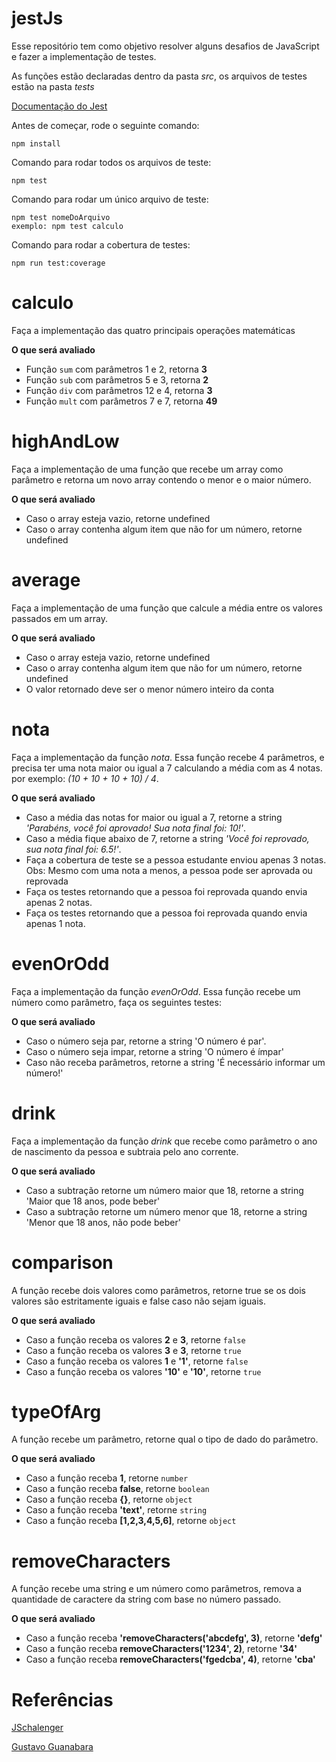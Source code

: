 # jestJs

Esse repositório tem como objetivo resolver alguns desafios de JavaScript e fazer a implementação de testes.

As funções estão declaradas dentro da pasta _src_, os arquivos de testes estão na pasta _tests_

[Documentação do Jest](https://jestjs.io/docs/getting-started)

Antes de começar, rode o seguinte comando:

    npm install

Comando para rodar todos os arquivos de teste:

    npm test

Comando para rodar um único arquivo de teste:

    npm test nomeDoArquivo
    exemplo: npm test calculo

Comando para rodar a cobertura de testes:

    npm run test:coverage

# calculo

Faça a implementação das quatro principais operações matemáticas

**O que será avaliado**

- Função `sum` com parâmetros 1 e 2, retorna **3**
- Função `sub` com parâmetros 5 e 3, retorna **2**
- Função `div` com parâmetros 12 e 4, retorna **3**
- Função `mult` com parâmetros 7 e 7, retorna **49**

# highAndLow

Faça a implementação de uma função que recebe um array como parâmetro e retorna um novo array contendo o menor e o maior número.

**O que será avaliado**

- Caso o array esteja vazio, retorne undefined
- Caso o array contenha algum item que não for um número, retorne undefined

# average

Faça a implementação de uma função que calcule a média entre os valores passados em um array.

**O que será avaliado**

- Caso o array esteja vazio, retorne undefined
- Caso o array contenha algum item que não for um número, retorne undefined
- O valor retornado deve ser o menor número inteiro da conta

# nota

Faça a implementação da função _nota_. Essa função recebe 4 parâmetros, e precisa ter uma nota maior ou igual a 7 calculando a média com as 4 notas. por exemplo: _(10 + 10 + 10 + 10) / 4_.

**O que será avaliado**

- Caso a média das notas for maior ou igual a 7, retorne a string _'Parabéns, você foi aprovado! Sua nota final foi: 10!'_.
- Caso a média fique abaixo de 7, retorne a string _'Você foi reprovado, sua nota final foi: 6.5!'_.
- Faça a cobertura de teste se a pessoa estudante enviou apenas 3 notas. Obs: Mesmo com uma nota a menos, a pessoa pode ser aprovada ou reprovada
- Faça os testes retornando que a pessoa foi reprovada quando envia apenas 2 notas.
- Faça os testes retornando que a pessoa foi reprovada quando envia apenas 1 nota.

# evenOrOdd

Faça a implementação da função _evenOrOdd_. Essa função recebe um número como parâmetro, faça os seguintes testes:

**O que será avaliado**

- Caso o número seja par, retorne a string 'O número é par'.
- Caso o número seja impar, retorne a string 'O número é ímpar'
- Caso não receba parâmetros, retorne a string 'É necessário informar um número!'

# drink

Faça a implementação da função _drink_ que recebe como parâmetro o ano de nascimento da pessoa e subtraia pelo ano corrente.

**O que será avaliado**

- Caso a subtração retorne um número maior que 18, retorne a string 'Maior que 18 anos, pode beber'
- Caso a subtração retorne um número menor que 18, retorne a string 'Menor que 18 anos, não pode beber'

# comparison

A função recebe dois valores como parâmetros, retorne true se os dois valores são estritamente iguais e false caso não sejam iguais.

**O que será avaliado**

- Caso a função receba os valores **2** e **3**, retorne `false`
- Caso a função receba os valores **3** e **3**, retorne `true`
- Caso a função receba os valores **1** e **'1'**, retorne `false`
- Caso a função receba os valores **'10'** e **'10'**, retorne `true`

# typeOfArg

A função recebe um parâmetro, retorne qual o tipo de dado do parâmetro.

**O que será avaliado**

- Caso a função receba **1**, retorne `number`
- Caso a função receba **false**, retorne `boolean`
- Caso a função receba **{}**, retorne `object`
- Caso a função receba **'text'**, retorne `string`
- Caso a função receba **[1,2,3,4,5,6]**, retorne `object`

# removeCharacters

A função recebe uma string e um número como parâmetros, remova a quantidade de caractere da string com base no número passado.

**O que será avaliado**

- Caso a função receba **'removeCharacters('abcdefg', 3)**, retorne **'defg'**
- Caso a função receba **removeCharacters('1234', 2)**, retorne **'34'**
- Caso a função receba **removeCharacters('fgedcba', 4)**, retorne **'cba'**

# Referências

[JSchalenger](https://www.jschallenger.com/)

[Gustavo Guanabara](https://github.com/gustavoguanabara/javascript/tree/master/exercicios)
